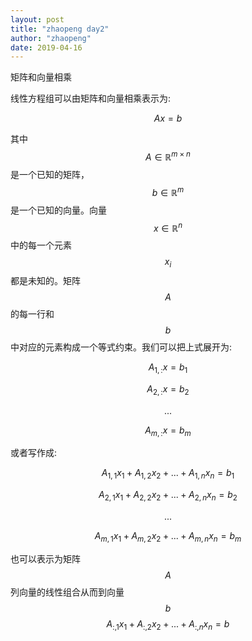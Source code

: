 ```yaml
---
layout: post
title: "zhaopeng day2"
author: "zhaopeng"
date: 2019-04-16
---
```

<script type="text/javascript"
    src="https://cdn.mathjax.org/mathjax/latest/MathJax.js?config=TeX-AMS-MML_HTMLorMML">
</script>
矩阵和向量相乘<!-- more -->

线性方程组可以由矩阵和向量相乘表示为:

$$ Ax=b $$

其中$$ A \in \mathbb {R}^{m \times n} $$是一个已知的矩阵，$$ b \in \mathbb {R}^{m} $$是一个已知的向量。向量
$$ x \in \mathbb {R}^{n}  $$中的每一个元素$$ x_i $$都是未知的。矩阵$$ A $$的每一行和$$ b $$中对应的元素构成一个等式约束。我们可以把上式展开为:


$$ A_{1,:} x = b_{1} $$

$$ A_{2,:} x = b_{2} $$

$$ ... $$

$$ A_{m,:} x = b_{m} $$

或者写作成:

$$ A_{1,1} x_{1} + A_{1,2} x_{2} + ... + A_{1,n} x_{n} = b_{1} $$


$$ A_{2,1} x_{1} + A_{2,2} x_{2} + ... + A_{2,n} x_{n} = b_{2} $$

$$ ... $$

$$ A_{m,1} x_{1} + A_{m,2} x_{2} + ... + A_{m,n} x_{n} = b_{m} $$

也可以表示为矩阵$$ A $$列向量的线性组合从而到向量$$ b $$
$$ A_{:,1}x_{1} + A_{:,2}x_{2} + ... + A_{:,n}x_{n} = b $$


